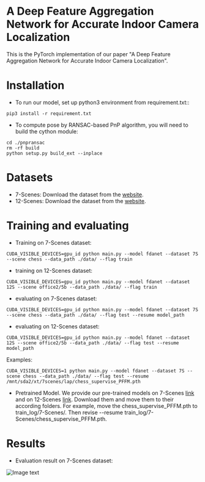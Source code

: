 # A Deep Feature Aggregation Network for Accurate Indoor Camera Localization
This is the PyTorch implementation of our paper "A Deep Feature Aggregation Network for Accurate Indoor Camera Localization".

# Installation 
* To run our model, set up python3 environment from requirement.txt::
```
pip3 install -r requirement.txt 
```

* To compute pose by RANSAC-based PnP algorithm, you will need to build the cython module:
``` 
cd ./pnpransac
rm -rf build
python setup.py build_ext --inplace
```

# Datasets
* 7-Scenes: Download the dataset from the [website](https://www.microsoft.com/en-us/research/project/rgb-d-dataset-7-scenes/).
* 12-Scenes: Download the dataset from the [website](https://graphics.stanford.edu/projects/reloc/).

# Training and evaluating
* Training on 7-Scenes dataset:
```
CUDA_VISIBLE_DEVICES=gpu_id python main.py --model fdanet --dataset 7S --scene chess --data_path ./data/ --flag train 
```
* training on 12-Scenes dataset:
```
CUDA_VISIBLE_DEVICES=gpu_id python main.py --model fdanet --dataset 12S --scene office2/5b --data_path ./data/ --flag train 
```
* evaluating on 7-Scenes dataset:
```
CUDA_VISIBLE_DEVICES=gpu_id python main.py --model fdanet --dataset 7S --scene chess --data_path ./data/ --flag test --resume model_path
```
* evaluating on 12-Scenes dataset:
```
CUDA_VISIBLE_DEVICES=gpu_id python main.py --model fdanet --dataset 12S --scene office2/5b --data_path ./data/ --flag test --resume model_path 
```

Examples:
```
CUDA_VISIBLE_DEVICES=1 python main.py --model fdanet --dataset 7S --scene chess --data_path ./data/ --flag test --resume /mnt/sda2/xt/7scenes/lap/chess_supervise_PFFM.pth
```

* Pretrained Model. We provide our pre-trained models on 7-Scenes [link](https://onedrive.live.com/?id=FAAA1B00E502919%215133&cid=0FAAA1B00E502919) and on 12-Scenes [link](https://onedrive.live.com/?id=FAAA1B00E502919%215135&cid=0FAAA1B00E502919). Download them and move them to their according folders. For example, move the chess_supervise_PFFM.pth to train_log/7-Scenes/. Then revise --resume train_log/7-Scenes/chess_supervise_PFFM.pth. 

# Results
* Evaluation result on 7-Scenes dataset:

![Image text](https://github.com/XT-1997/FDANET/master/assets/Result_7Scenes.png)  


